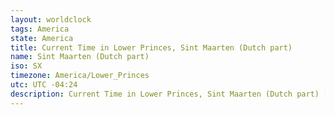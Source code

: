 ```yaml
---
layout: worldclock
tags: America
state: America
title: Current Time in Lower Princes, Sint Maarten (Dutch part)
name: Sint Maarten (Dutch part)
iso: SX
timezone: America/Lower_Princes
utc: UTC -04:24
description: Current Time in Lower Princes, Sint Maarten (Dutch part) [Live], America. Live update now time in Lower Princes, timezone America/Lower_Princes, UTC -04:24, Country ISO code & Current Local Time.
---
```


